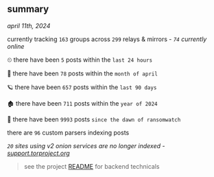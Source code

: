 
## summary
_april 11th, 2024_

currently tracking `163` groups across `299` relays & mirrors - _`74` currently online_

⏲ there have been `5` posts within the `last 24 hours`

🦈 there have been `78` posts within the `month of april`

🪐 there have been `657` posts within the `last 90 days`

🏚 there have been `711` posts within the `year of 2024`

🦕 there have been `9993` posts `since the dawn of ransomwatch`

there are `96` custom parsers indexing posts

_`20` sites using v2 onion services are no longer indexed - [support.torproject.org](https://support.torproject.org/onionservices/v2-deprecation/)_

> see the project [README](https://github.com/joshhighet/ransomwatch#ransomwatch--) for backend technicals
